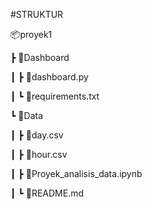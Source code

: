 #STRUKTUR 

📦proyek1

 ┣ 📂Dashboard
	
 ┃ ┣ 📜dashboard.py
 
 ┃ ┗ 📜requirements.txt
 
 ┗ 📂Data
 
 ┃ ┣ 📜day.csv
 
 ┃ ┣ 📜hour.csv
 
 ┃ ┣ 📜Proyek_analisis_data.ipynb
 
 ┃ ┗ 📜README.md
